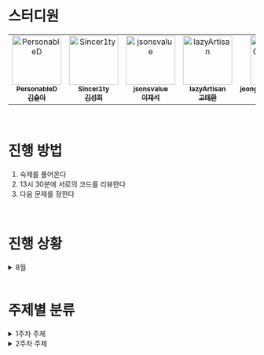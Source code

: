 # 스터디원

<table>
  <tr>
    <td align="center">
      <a href="https://github.com/PersonableD">
        <img src="https://github.com/PersonableD.png" width="100px;" alt="PersonableD"/><br />
        <sub><b>PersonableD</b></sub><br/>
        <sub><b>김슬아</b></sub>
      </a>
    </td>
    <td align="center">
      <a href="https://github.com/Sincer1ty">
        <img src="https://github.com/Sincer1ty.png" width="100px;" alt="Sincer1ty"/><br />
        <sub><b>Sincer1ty</b></sub><br/>
        <sub><b>김성희</b></sub>
      </a>
    </td>
    <td align="center">
      <a href="https://github.com/jsonsvalue">
        <img src="https://github.com/jsonsvalue.png" width="100px;" alt="jsonsvalue"/><br />
        <sub><b>jsonsvalue</b></sub><br/>
        <sub><b>이재석</b></sub>
      </a>
    </td>
    <td align="center">
      <a href="https://github.com/lazyArtisan">
        <img src="https://github.com/lazyArtisan.png" width="100px;" alt="lazyArtisan"/><br />
        <sub><b>lazyArtisan</b></sub><br/>
        <sub><b>고태환</b></sub>
      </a>
    </td>
    <td align="center">
      <a href="https://github.com/jeongyuje0ngyujeong">
        <img src="https://github.com/jeongyuje0ngyujeong.png" width="100px;" alt="jeongyuje0ngyujeong"/><br />
        <sub><b>jeongyuje0ngyujeong</b></sub><br/>
        <sub><b>정유정</b></sub>
      </a>
    </td>
  </tr>
</table>


<br>

# 진행 방법

1. 숙제를 풀어온다
2. 13시 30분에 서로의 코드를 리뷰한다
3. 다음 문제를 정한다

<br>

# 진행 상황
<details>
  <summary>8월</summary>
• 8.12 | <a href="https://www.acmicpc.net/problem/2468">2468 안전영역</a><br>
• 8.13 | <a href="https://www.acmicpc.net/problem/2504">2504 괄호의 값</a><br>
• 8.14 | <a href="https://www.acmicpc.net/problem/1655">1655 가운데를 말해요</a><br>
• 8.15 | <a href="https://www.acmicpc.net/problem/13334">13334 철로</a><br>
• 8.16 | <a href="https://www.acmicpc.net/problem/17298">17298 오큰수</a><br>
• 8.17 | Review session<br>
• 8.19 | <a href="https://www.acmicpc.net/problem/2805">2805 나무 자르기</a><br>
• 8.20 | <a href="https://www.acmicpc.net/problem/3190">3190 뱀</a><br>
• 8.21 | <a href="https://www.acmicpc.net/problem/2110">2110 공유기 설치</a><br>
• 8.22 | <a href="https://www.acmicpc.net/problem/2812">2812 크게 만들기</a><br>
• 8.23 | <a href="https://www.acmicpc.net/problem/2869">2869 달팽이는 올라가고 싶다</a><br>
• 8.24 | Review session<br>
• 8.26 | <a href="https://www.acmicpc.net/problem/1707">이분 그래프</a><br>
• 8.28 | <br>
• 8.30 | <br>
• 8.31 | <br>
</details>

<br>

# 주제별 분류

<details>
  <summary>1주차 주제</summary>
  <ul>
    <li>1. 단순 구현</li>
    <li>2. 재귀함수</li>
    <li>3. 정렬</li>
    <li>4. 완전 탐색, 이분 탐색</li>
    <li>5. 분할 정복</li>
    <li>6. 스택, 큐</li>
    <li>7. 우선순위 큐</li>
  </ul>
</details>

<details>
  <summary>2주차 주제</summary>
  <ul>
    <li>1. DFS, BFS</li>
    <li>2. 위상 정렬</li>
    <li>3. 최소 신장 트리</li>
    <li>4. 다익스트라, 플로이드 와샬</li>
    <li>5. Trie</li>
  </ul>
</details>

